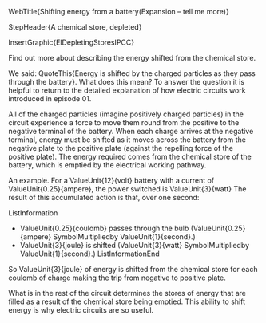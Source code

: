 WebTitle{Shifting energy from a battery(Expansion &ndash; tell me more)}

StepHeader{A chemical store, depleted}

InsertGraphic{ElDepletingStoresIPCC}

Find out more about describing the energy shifted from the chemical store.

We said: QuoteThis{Energy is shifted by the charged particles as they pass through the battery}. What does this mean? To answer the question it is helpful to return to the detailed explanation of how electric circuits work introduced in episode 01.

All of the charged particles (imagine positively charged particles) in the circuit experience a force to move them round from the positive to the negative terminal of the battery. When each charge arrives at the negative terminal, energy must be shifted as it moves across the battery from the negative plate to the positive plate (against the repelling force of the positive plate). The energy required comes from the chemical store of the battery, which is emptied by the electrical working pathway.

An example. For a ValueUnit{12}{volt} battery with a current of ValueUnit{0.25}{ampere}, the power switched is ValueUnit{3}{watt} The result of this accumulated action is that, over one second:

ListInformation
- ValueUnit{0.25}{coulomb} passes through the bulb (ValueUnit{0.25}{ampere}   SymbolMultipliedby  ValueUnit{1}{second}.)
- ValueUnit{3}{joule} is shifted (ValueUnit{3}{watt}   SymbolMultipliedby  ValueUnit{1}{second}.)
ListInformationEnd

So ValueUnit{3}{joule} of energy is shifted from the chemical store for each coulomb of charge making the trip from negative to positive plate.

What is in the rest of the circuit determines the stores of energy that are filled as a result of the chemical store being emptied. This ability to shift energy is why electric circuits are so useful.

